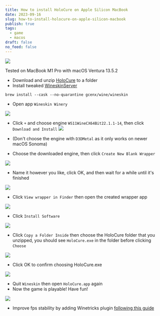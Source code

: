 ```yaml
---
title: How to install HoloCure on Apple Silicon MacBook
date: 2023-09-16
slug: how-to-install-holocure-on-apple-silicon-macbook
publish: true
tags:
  - game
  - macos
draft: false
no_feed: false
---
```

![](attachments/How%20to%20install%20HoloCure%20on%20Apple%20Silicon%20Chip%20MacBook-9.png)

Tested on MacBook M1 Pro with macOS Ventura 13.5.2

- Download and unzip [HoloCure](https://kay-yu.itch.io/holocure) to a folder
- Install tweaked [WineskinServer](https://github.com/Gcenx/WineskinServer)
```shell
brew install --cask --no-quarantine gcenx/wine/wineskin
```

- Open app `Wineskin Winery`

![](attachments/How%20to%20install%20HoloCure%20on%20Apple%20Silicon%20Chip%20MacBook-1.png)

- Click `+` and choose engine `WS11WineCX64Bit22.1.1-14`, then click `Download and Install` 
![](attachments/How%20to%20install%20HoloCure%20on%20Apple%20Silicon%20Chip%20MacBook.png)
- (Don't choose the engine with `D3DMetal` as it only works on newer macOS Sonoma)

- Choose the downloaded engine, then click `Create New Blank Wrapper` 

![](attachments/How%20to%20install%20HoloCure%20on%20Apple%20Silicon%20Chip%20MacBook-2.png)
- Name it however you like, click OK, and then wait for a while until it's finished

![](attachments/How%20to%20install%20HoloCure%20on%20Apple%20Silicon%20Chip%20MacBook-3.png)
- Click `View wrapper in Finder` then open the created wrapper app

![](attachments/How%20to%20install%20HoloCure%20on%20Apple%20Silicon%20Chip%20MacBook-4.png)
- Click `Install Software`

![](attachments/How%20to%20install%20HoloCure%20on%20Apple%20Silicon%20Chip%20MacBook-5.png)
- Click `Copy a Folder Inside` then choose the HoloCure folder that you unzipped, you should see `HoloCure.exe` in the folder before clicking `Choose`

![](attachments/How%20to%20install%20HoloCure%20on%20Apple%20Silicon%20Chip%20MacBook-6.png)

- Click OK to confirm choosing HoloCure.exe

![](attachments/How%20to%20install%20HoloCure%20on%20Apple%20Silicon%20Chip%20MacBook-7.png)

- Quit `Wineskin` then open `HoloCure.app` again
- Now the game is playable! Have fun!

![](attachments/How%20to%20install%20HoloCure%20on%20Apple%20Silicon%20Chip%20MacBook-8.png)

- Improve fps stability by adding Winetricks plugin [following this guide](https://www.reddit.com/r/holocure/comments/110maj2/holocure_works_perfectly_on_my_macbook_air_m1)